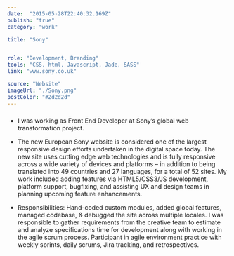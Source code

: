 ```yaml
---
date:  "2015-05-28T22:40:32.169Z"
publish: "true" 
category: "work"

title: "Sony"


role: "Development, Branding"
tools: "CSS, html, Javascript, Jade, SASS" 
link: "www.sony.co.uk"  

source: "Website"
imageUrl: "./Sony.png"
postColor: "#2d2d2d"
---
```


### 

- I was working as Front End Developer at Sony’s global web transformation project.

- The new European Sony website is considered one of the largest responsive design efforts undertaken in the digital space today. The new site uses cutting edge web technologies and is fully responsive across a wide variety of devices and platforms – in addition to being translated into 49 countries and 27 languages, for a total of 52 sites. My work included adding features via HTML5/CSS3/JS development, platform support, bugfixing, and assisting UX and design teams in planning upcoming feature enhancements.

- Responsibilities: Hand-coded custom modules, added global features, managed codebase, & debugged the site across multiple locales. I was responsible to gather requirements from the  creative team to estimate and analyze specifications time for development along with working in the agile scrum process. Participant in agile environment practice with weekly sprints, daily scrums, Jira tracking, and retrospectives.